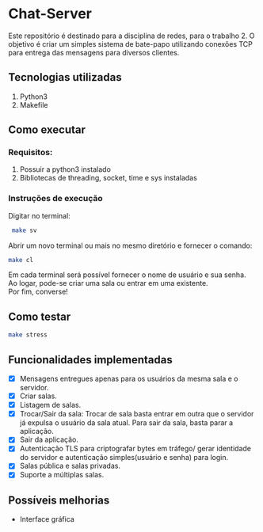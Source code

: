 # Chat-Server
Este repositório é destinado para a disciplina de redes, para o trabalho 2. O objetivo é criar um simples sistema de bate-papo utilizando conexões TCP para entrega das mensagens para diversos clientes.

## Tecnologias utilizadas
1. Python3
2. Makefile

## Como executar 
### Requisitos:
1. Possuir a python3 instalado
2. Bibliotecas de threading, socket, time e sys instaladas

### Instruções de execução
Digitar no terminal:
```bash
 make sv
``` 
Abrir um novo terminal ou mais no mesmo diretório e fornecer o comando:
```bash
make cl
```
Em cada terminal será possível fornecer o nome de usuário e sua senha.<br>
Ao logar, pode-se criar uma sala ou entrar em uma existente.<br>
Por fim, converse!

## Como testar
```bash
make stress
```

## Funcionalidades implementadas
- [x] Mensagens entregues apenas para os usuários da mesma sala e o servidor.
- [x] Criar salas.
- [x] Listagem de salas.
- [x] Trocar/Sair da sala: Trocar de sala basta entrar em outra que o servidor já expulsa o usuário da sala atual. Para sair da sala, basta parar a aplicação. 
- [x] Sair da aplicação.
- [x] Autenticação TLS para criptografar bytes em tráfego/ gerar identidade do servidor e autenticação simples(usuário e senha) para login.
- [x] Salas pública e salas privadas.
- [x] Suporte a múltiplas salas.

## Possíveis melhorias 
+ Interface gráfica



